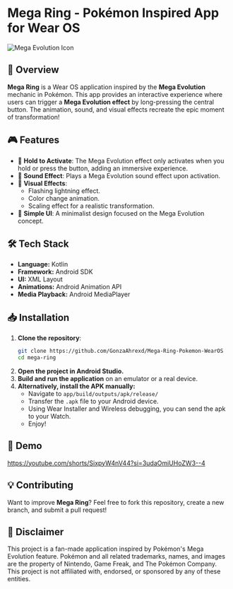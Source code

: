 # Mega Ring - Pokémon Inspired App for Wear OS

![Mega Evolution Icon](https://cdn.discordapp.com/attachments/212771965394485248/1353864951512694814/icon_mega.png?ex=67e3dd3e&is=67e28bbe&hm=8c8c853ce7239653c8a621c0585a512447a7b64f6e1fce7ed5152cfb8ee55fa4&)

## 📌 Overview
**Mega Ring** is a Wear OS application inspired by the **Mega Evolution** mechanic in Pokémon. This app provides an interactive experience where users can trigger a **Mega Evolution effect** by long-pressing the central button. The animation, sound, and visual effects recreate the epic moment of transformation!

## 🎮 Features
- 🔘 **Hold to Activate**: The Mega Evolution effect only activates when you hold or press the button, adding an immersive experience.
- 🎵 **Sound Effect**: Plays a Mega Evolution sound effect upon activation.
- 🌟 **Visual Effects**:
  - Flashing lightning effect.
  - Color change animation.
  - Scaling effect for a realistic transformation.
- 📱 **Simple UI**: A minimalist design focused on the Mega Evolution concept.

## 🛠️ Tech Stack
- **Language:** Kotlin
- **Framework:** Android SDK
- **UI:** XML Layout
- **Animations:** Android Animation API
- **Media Playback:** Android MediaPlayer

## 📥 Installation
1. **Clone the repository**:
   ```bash
   git clone https://github.com/GonzaAhrexd/Mega-Ring-Pokemon-WearOS
   cd mega-ring
   ```
2. **Open the project in Android Studio.**
3. **Build and run the application** on an emulator or a real device.
4. **Alternatively, install the APK manually:**
   - Navigate to `app/build/outputs/apk/release/`
   - Transfer the `.apk` file to your Android device.
   - Using Wear Installer and Wireless debugging, you can send the apk to your Watch. 
   - Enjoy!

## 📸 Demo
https://youtube.com/shorts/SixpyW4nV44?si=3udaOmiUHoZW3--4 


## 💡 Contributing
Want to improve **Mega Ring**? Feel free to fork this repository, create a new branch, and submit a pull request!

## 📜 Disclaimer
This project is a fan-made application inspired by Pokémon's Mega Evolution feature. Pokémon and all related trademarks, names, and images are the property of Nintendo, Game Freak, and The Pokémon Company. This project is not affiliated with, endorsed, or sponsored by any of these entities.
